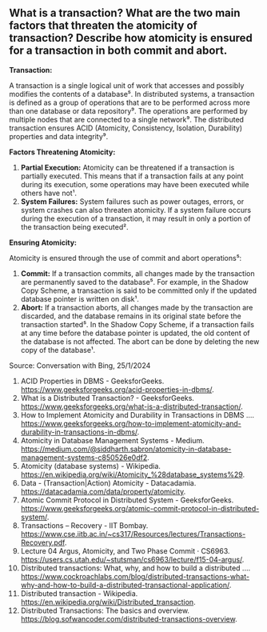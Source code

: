 ## What is a transaction? What are the two main factors that threaten the atomicity of transaction? Describe how atomicity is ensured for a transaction in both commit and abort.

**Transaction:**

A transaction is a single logical unit of work that accesses and possibly modifies the contents of a database⁵. In distributed systems, a transaction is defined as a group of operations that are to be performed across more than one database or data repository⁹. The operations are performed by multiple nodes that are connected to a single network⁹. The distributed transaction ensures ACID (Atomicity, Consistency, Isolation, Durability) properties and data integrity⁹.

**Factors Threatening Atomicity:**

1. **Partial Execution:** Atomicity can be threatened if a transaction is partially executed. This means that if a transaction fails at any point during its execution, some operations may have been executed while others have not¹.
2. **System Failures:** System failures such as power outages, errors, or system crashes can also threaten atomicity. If a system failure occurs during the execution of a transaction, it may result in only a portion of the transaction being executed².

**Ensuring Atomicity:**

Atomicity is ensured through the use of commit and abort operations⁵:

1. **Commit:** If a transaction commits, all changes made by the transaction are permanently saved to the database⁵. For example, in the Shadow Copy Scheme, a transaction is said to be committed only if the updated database pointer is written on disk¹.
2. **Abort:** If a transaction aborts, all changes made by the transaction are discarded, and the database remains in its original state before the transaction started⁵. In the Shadow Copy Scheme, if a transaction fails at any time before the database pointer is updated, the old content of the database is not affected. The abort can be done by deleting the new copy of the database¹.

Source: Conversation with Bing, 25/1/2024
1. ACID Properties in DBMS - GeeksforGeeks. https://www.geeksforgeeks.org/acid-properties-in-dbms/.
2. What is a Distributed Transaction? - GeeksforGeeks. https://www.geeksforgeeks.org/what-is-a-distributed-transaction/.
3. How to Implement Atomicity and Durability in Transactions in DBMS .... https://www.geeksforgeeks.org/how-to-implement-atomicity-and-durability-in-transactions-in-dbms/.
4. Atomicity in Database Management Systems - Medium. https://medium.com/@siddharth.sabron/atomicity-in-database-management-systems-c850526e0df2.
5. Atomicity (database systems) - Wikipedia. https://en.wikipedia.org/wiki/Atomicity_%28database_systems%29.
6. Data - (Transaction|Action) Atomicity - Datacadamia. https://datacadamia.com/data/property/atomicity.
7. Atomic Commit Protocol in Distributed System - GeeksforGeeks. https://www.geeksforgeeks.org/atomic-commit-protocol-in-distributed-system/.
8. Transactions – Recovery - IIT Bombay. https://www.cse.iitb.ac.in/~cs317/Resources/lectures/Transactions-Recovery.pdf.
9. Lecture 04 Argus, Atomicity, and Two Phase Commit · CS6963. https://users.cs.utah.edu/~stutsman/cs6963/lecture/f15-04-argus/.
10. Distributed transactions: What, why, and how to build a distributed .... https://www.cockroachlabs.com/blog/distributed-transactions-what-why-and-how-to-build-a-distributed-transactional-application/.
11. Distributed transaction - Wikipedia. https://en.wikipedia.org/wiki/Distributed_transaction.
12. Distributed Transactions: The basics and overview. https://blog.sofwancoder.com/distributed-transactions-overview.
